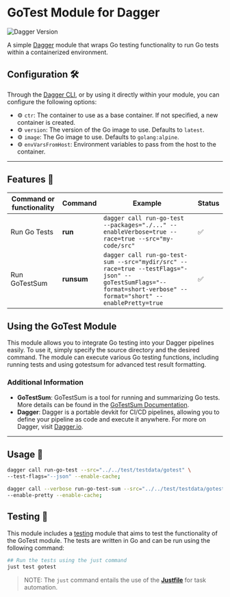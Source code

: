 # GoTest Module for Dagger

![Dagger Version](https://img.shields.io/badge/dagger%20version-%3E=0.10.0-0f0f19.svg?style=flat-square)

A simple [Dagger](https://dagger.io) module that wraps Go testing functionality to run Go tests within a containerized environment.

## Configuration 🛠️

Through the [Dagger CLI](https://docs.dagger.io/cli/465058/install), or by using it directly within your module, you can configure the following options:

* ⚙️ `ctr`: The container to use as a base container. If not specified, a new container is created.
* ⚙️ `version`: The version of the Go image to use. Defaults to `latest`.
* ⚙️ `image`: The Go image to use. Defaults to `golang:alpine`.
* ⚙️ `envVarsFromHost`: Environment variables to pass from the host to the container.

---

## Features 🎨

| Command or functionality           | Command      | Example                                                                                                                                                        | Status |
|------------------------------------|--------------|----------------------------------------------------------------------------------------------------------------------------------------------------------------|--------|
| Run Go Tests                       | **run**      | `dagger call run-go-test --packages="./..." --enableVerbose=true --race=true --src="my-code/src"`                                                              | ✅      |
| Run GoTestSum                      | **runsum**   | `dagger call run-go-test-sum --src="mydir/src" --race=true --testFlags="-json" --goTestSumFlags="--format=short-verbose" --format="short" --enablePretty=true` | ✅      |


## Using the GoTest Module

This module allows you to integrate Go testing into your Dagger pipelines easily. To use it, simply specify the source directory and the desired command. The module can execute various Go testing functions, including running tests and using gotestsum for advanced test result formatting.

### Additional Information

* **GoTestSum**: GoTestSum is a tool for running and summarizing Go tests. More details can be found in the [GoTestSum Documentation](https://github.com/gotestyourself/gotestsum).
* **Dagger**: Dagger is a portable devkit for CI/CD pipelines, allowing you to define your pipeline as code and execute it anywhere. For more on Dagger, visit [Dagger.io](https://dagger.io).

---

## Usage 🚀

  ```bash
  dagger call run-go-test --src="../../test/testdata/gotest" \
--test-flags="--json" --enable-cache;

 dagger call --verbose run-go-test-sum --src="../../test/testdata/gotest" \
--enable-pretty --enable-cache;
```

## Testing 🧪
This module includes a [testing](./tests) module that aims to test the functionality of the GoTest module. The tests are written in Go and can be run using the following command:

```bash
## Run the tests using the just command
just test gotest
```
>NOTE: The `just` command entails the use of the [**Justfile**](https://just.systems) for task automation.

